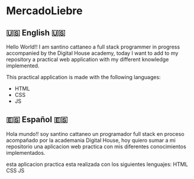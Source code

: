 # MercadoLiebre

## 🇺🇸 English 🇺🇸
Hello World!!
I am santino cattaneo a full stack programmer in progress accompanied by the Digital House academy, today I want to add to my repository a practical web application with my different knowledge implemented.
>
This practical application is made with the following languages:
- HTML
- CSS
- JS
>
## 🇪🇸 Español 🇪🇸
Hola mundo!!
soy santino cattaneo un programador full stack en proceso acompañado por la academania Digital House, hoy quiero sumar a mi repositorio una aplicacion web practica con mis diferentes conocimientos implementados.
>
esta aplicacion practica esta realizada con los siguientes lenguajes:
HTML
CSS
JS
